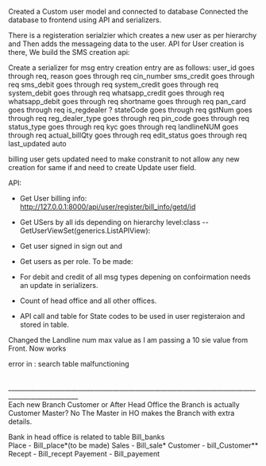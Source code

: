 Created a Custom user model and connected to database 
Connected the database to frontend using API and serializers.

There is a registeration serialzier which creates a new user as per hierarchy and Then adds the messageing data to the user.
API for User creation is there, We build the SMS creation api:

Create a serializer for msg entry creation 
entry are as follows:
user_id goes through req, 
reason goes through req
cin_number 
sms_credit goes through req
sms_debit goes through req
system_credit goes through req 
system_debit goes through req 
whatsapp_credit goes through req 
whatsapp_debit goes through req 
shortname goes through req
pan_card goes through req
is_regdealer ?
stateCode goes through req
gstNum goes through req
reg_dealer_type goes through req
pin_code goes through req
status_type goes through req
kyc goes through req
landlineNUM goes through req
actual_billQty goes through req
edit_status goes through req
last_updated auto

billing user gets updated need to make constranit to not allow any new creation for same if and need to create Update user field.


API:
- Get User billing info: http://127.0.0.1:8000/api/user/register/bill_info/getd/id
- Get USers by all ids depending on hierarchy level:class --GetUserViewSet(generics.ListAPIView):
- Get user signed in sign out and
- Get users as per role.
To be made:

- For debit and credit of all msg types depening on confoirmation needs an update in serializers.
- Count of head office and all other offices.
- API call and table for State codes to be used in user registeraion and stored in table.



Changed the Landline num max value as I am passing a 10 sie value from Front. Now works


error in :
search table malfunctioning

<br>
____________________________________________________________________________________________________<br>
Each new Branch Customer or 
After Head Office the Branch is actually Customer Master? No The Master in HO makes the Branch with extra details.

Bank in head office is related to table Bill_banks
<br>
Place - Bill_place*(to be made)
Sales - Bill_sale*
Customer - bill_Customer**
Recept - Bill_recept
Payement - Bill_payement  
